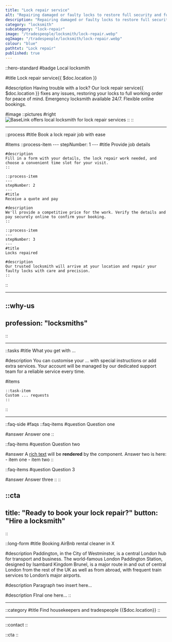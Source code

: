 ```yaml
---
title: "Lock repair service"
alt: "Repairing damaged or faulty locks to restore full security and function"
description: "Repairing damaged or faulty locks to restore full security and function"
category: "locksmith"
subcategory: "lock-repair"
image: "/tradespeople/locksmith/lock-repair.webp"
ogImage: "/tradespeople/locksmith/lock-repair.webp"
colour: "blue"
pathtxt: "Lock repair"
published: true
---
```


::hero-standard
#badge
Local locksmith

#title
Lock repair service{{ $doc.location }}

#description
Having trouble with a lock? Our lock repair service{{ $doc.location }} fixes any issues, restoring your locks to full working order for peace of mind. Emergency locksmith available 24/7. Flexible online bookings.

#image
    ::pictures
    #right
    ![BaseLink offers local locksmith for lock repair services](/tradespeople/locksmith/lock-repair.webp)
    ::
::

---

::process
#title
Book a lock repair job with ease

#items
    ::process-item
    ---
    stepNumber: 1
    ---
    #title
    Provide job details

    #description
    Fill in a form with your details, the lock repair work needed, and choose a convenient time slot for your visit.
    ::
    
    ::process-item
    ---
    stepNumber: 2
    ---
    #title
    Receive a quote and pay

    #description
    We'll provide a competitive price for the work. Verify the details and pay securely online to confirm your booking.
    ::

    ::process-item
    ---
    stepNumber: 3
    ---
    #title
    Locks repaired

    #description
    Our trusted locksmith will arrive at your location and repair your faulty locks with care and precision.
    ::
::

---

::why-us
---
profession: "locksmiths"
---
::

---

::tasks
#title
What you get with ...

#description
You can customise your ... with special instructions or add extra services. Your account will be managed by our dedicated support team for a reliable service every time.

#items

    ::task-item
    Custom ... requests
    ::
::

---

::faq-side
#faqs
  ::faq-items
  #question
  Question one

  #answer
  Answer one
  ::

  ::faq-items
  #question
  Question two

  #answer
  A [rich text](/services/commercial-cleaning) will be **rendered** by the component.
  Answer two is here:
    - item one
    - item two
  ::

  ::faq-items
  #question
  Question 3

  #answer
  Answer three
  ::
::

::cta
---
title: "Ready to book your lock repair?"
button: "Hire a locksmith"
---
::

::long-form
#title
Booking AirBnb rental cleaner in X

#description
Paddington, in the City of Westminster, is a central London hub for transport and business. The world-famous London Paddington Station, designed by Isambard Kingdom Brunel, is a major route in and out of central London from the rest of the UK as well as from abroad, with frequent train services to London’s major airports.

#description
Paragraph two insert here...

#description
FInal one here...
::

---

::category
#title
Find housekeepers and tradespeople {{$doc.location}}
::

---

::contact
::

::cta
::